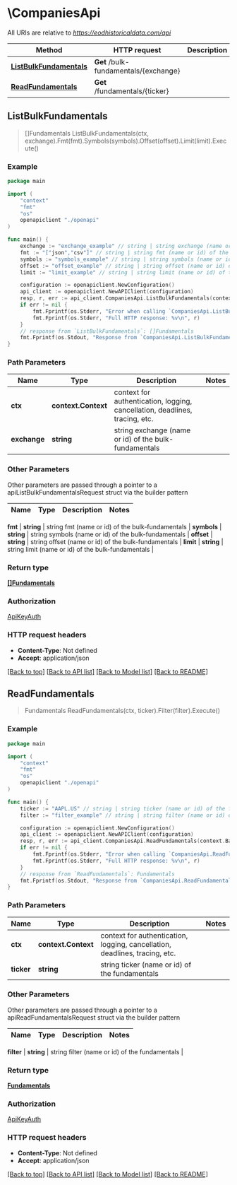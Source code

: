 # \CompaniesApi

All URIs are relative to *https://eodhistoricaldata.com/api*

Method | HTTP request | Description
------------- | ------------- | -------------
[**ListBulkFundamentals**](CompaniesApi.md#ListBulkFundamentals) | **Get** /bulk-fundamentals/{exchange} | 
[**ReadFundamentals**](CompaniesApi.md#ReadFundamentals) | **Get** /fundamentals/{ticker} | 



## ListBulkFundamentals

> []Fundamentals ListBulkFundamentals(ctx, exchange).Fmt(fmt).Symbols(symbols).Offset(offset).Limit(limit).Execute()





### Example

```go
package main

import (
    "context"
    "fmt"
    "os"
    openapiclient "./openapi"
)

func main() {
    exchange := "exchange_example" // string | string exchange (name or id) of the bulk-fundamentals
    fmt := "["json","csv"]" // string | string fmt (name or id) of the bulk-fundamentals
    symbols := "symbols_example" // string | string symbols (name or id) of the bulk-fundamentals
    offset := "offset_example" // string | string offset (name or id) of the bulk-fundamentals (optional)
    limit := "limit_example" // string | string limit (name or id) of the bulk-fundamentals (optional)

    configuration := openapiclient.NewConfiguration()
    api_client := openapiclient.NewAPIClient(configuration)
    resp, r, err := api_client.CompaniesApi.ListBulkFundamentals(context.Background(), exchange).Fmt(fmt).Symbols(symbols).Offset(offset).Limit(limit).Execute()
    if err != nil {
        fmt.Fprintf(os.Stderr, "Error when calling `CompaniesApi.ListBulkFundamentals``: %v\n", err)
        fmt.Fprintf(os.Stderr, "Full HTTP response: %v\n", r)
    }
    // response from `ListBulkFundamentals`: []Fundamentals
    fmt.Fprintf(os.Stdout, "Response from `CompaniesApi.ListBulkFundamentals`: %v\n", resp)
}
```

### Path Parameters


Name | Type | Description  | Notes
------------- | ------------- | ------------- | -------------
**ctx** | **context.Context** | context for authentication, logging, cancellation, deadlines, tracing, etc.
**exchange** | **string** | string exchange (name or id) of the bulk-fundamentals | 

### Other Parameters

Other parameters are passed through a pointer to a apiListBulkFundamentalsRequest struct via the builder pattern


Name | Type | Description  | Notes
------------- | ------------- | ------------- | -------------

 **fmt** | **string** | string fmt (name or id) of the bulk-fundamentals | 
 **symbols** | **string** | string symbols (name or id) of the bulk-fundamentals | 
 **offset** | **string** | string offset (name or id) of the bulk-fundamentals | 
 **limit** | **string** | string limit (name or id) of the bulk-fundamentals | 

### Return type

[**[]Fundamentals**](Fundamentals.md)

### Authorization

[ApiKeyAuth](../README.md#ApiKeyAuth)

### HTTP request headers

- **Content-Type**: Not defined
- **Accept**: application/json

[[Back to top]](#) [[Back to API list]](../README.md#documentation-for-api-endpoints)
[[Back to Model list]](../README.md#documentation-for-models)
[[Back to README]](../README.md)


## ReadFundamentals

> Fundamentals ReadFundamentals(ctx, ticker).Filter(filter).Execute()





### Example

```go
package main

import (
    "context"
    "fmt"
    "os"
    openapiclient "./openapi"
)

func main() {
    ticker := "AAPL.US" // string | string ticker (name or id) of the fundamentals
    filter := "filter_example" // string | string filter (name or id) of the fundamentals (optional)

    configuration := openapiclient.NewConfiguration()
    api_client := openapiclient.NewAPIClient(configuration)
    resp, r, err := api_client.CompaniesApi.ReadFundamentals(context.Background(), ticker).Filter(filter).Execute()
    if err != nil {
        fmt.Fprintf(os.Stderr, "Error when calling `CompaniesApi.ReadFundamentals``: %v\n", err)
        fmt.Fprintf(os.Stderr, "Full HTTP response: %v\n", r)
    }
    // response from `ReadFundamentals`: Fundamentals
    fmt.Fprintf(os.Stdout, "Response from `CompaniesApi.ReadFundamentals`: %v\n", resp)
}
```

### Path Parameters


Name | Type | Description  | Notes
------------- | ------------- | ------------- | -------------
**ctx** | **context.Context** | context for authentication, logging, cancellation, deadlines, tracing, etc.
**ticker** | **string** | string ticker (name or id) of the fundamentals | 

### Other Parameters

Other parameters are passed through a pointer to a apiReadFundamentalsRequest struct via the builder pattern


Name | Type | Description  | Notes
------------- | ------------- | ------------- | -------------

 **filter** | **string** | string filter (name or id) of the fundamentals | 

### Return type

[**Fundamentals**](Fundamentals.md)

### Authorization

[ApiKeyAuth](../README.md#ApiKeyAuth)

### HTTP request headers

- **Content-Type**: Not defined
- **Accept**: application/json

[[Back to top]](#) [[Back to API list]](../README.md#documentation-for-api-endpoints)
[[Back to Model list]](../README.md#documentation-for-models)
[[Back to README]](../README.md)

